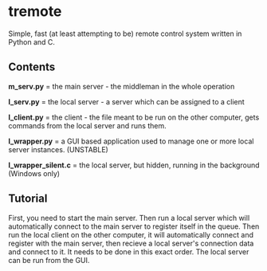 # tremote
Simple, fast (at least attempting to be) remote control system written in Python and C.

## Contents
**m_serv.py** = the main server - the middleman in the whole operation

**l_serv.py** = the local server - a server which can be assigned to a client

**l_client.py** = the client - the file meant to be run on the other computer, gets commands from the local server and runs them.

**l_wrapper.py** = a GUI based application used to manage one or more local server instances. (UNSTABLE)

**l_wrapper_silent.c** = the local server, but hidden, running in the background (Windows only)

## Tutorial
First, you need to start the main server. Then run a local server which will automatically connect to the main server to register itself in the queue. Then run the local client on the other computer, it will automatically connect and register with the main server, then recieve a local server's connection data and connect to it. It needs to be done in this exact order. 
The local server can be run from the GUI.
